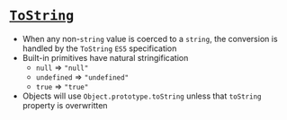 # [`ToString`](https://github.com/getify/You-Dont-Know-JS/blob/master/types%20%26%20grammar/ch4.md#tostring)

* When any non-`string` value is coerced to a `string`, the conversion is handled by the `ToString` `ES5` specification
* Built-in primitives have natural stringification
  * `null` => `"null"`
  * `undefined` => `"undefined"`
  * `true` => `"true"`
* Objects will use `Object.prototype.toString` unless that `toString` property is overwritten
